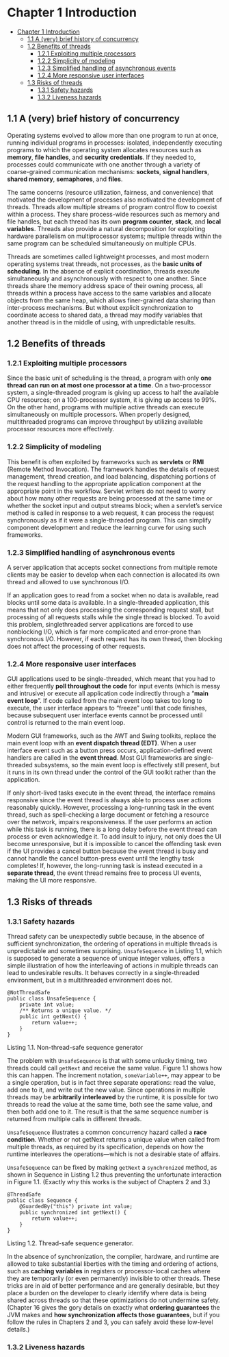 # Chapter 1 Introduction

- [Chapter 1 Introduction](#chapter-1-introduction)
  - [1.1 A (very) brief history of concurrency](#11-a-very-brief-history-of-concurrency)
  - [1.2 Benefits of threads](#12-benefits-of-threads)
    - [1.2.1 Exploiting multiple processors](#121-exploiting-multiple-processors)
    - [1.2.2 Simplicity of modeling](#122-simplicity-of-modeling)
    - [1.2.3 Simplified handling of asynchronous events](#123-simplified-handling-of-asynchronous-events)
    - [1.2.4 More responsive user interfaces](#124-more-responsive-user-interfaces)
  - [1.3 Risks of threads](#13-risks-of-threads)
    - [1.3.1 Safety hazards](#131-safety-hazards)
    - [1.3.2 Liveness hazards](#132-liveness-hazards)

## 1.1 A (very) brief history of concurrency

Operating systems evolved to allow more than one program to run at once,
running individual programs in processes: isolated, independently executing programs to which the operating system allocates resources such as **memory**, **file handles**, and **security credentials**. If they needed to, processes could communicate with one another through a variety of coarse-grained communication mechanisms: **sockets**, **signal handlers**, **shared memory**, **semaphores**, and **files**.

The same concerns (resource utilization, fairness, and convenience) that motivated the development of processes also motivated the development of threads. Threads allow multiple streams of program control flow to coexist within a process. They share process-wide resources such as memory and file handles, but each thread has its own **program counter**, **stack**, and **local variables**. Threads also provide a natural decomposition for exploiting hardware parallelism on multiprocessor systems; multiple threads within the same program can be scheduled simultaneously on multiple CPUs.

Threads are sometimes called lightweight processes, and most modern operating systems treat threads, not processes, as the **basic units of scheduling**. In the absence of explicit coordination, threads execute simultaneously and asynchronously with respect to one another. Since threads share the memory address space of their owning process, all threads within a process have access to the same variables and allocate objects from the same heap, which allows finer-grained data sharing than inter-process mechanisms. But without explicit synchronization to coordinate access to shared data, a thread may modify variables that another thread is in the middle of using, with unpredictable results.

## 1.2 Benefits of threads

### 1.2.1 Exploiting multiple processors

Since the basic unit of scheduling is the thread, a program with only **one thread can run on at most one processor at a time**. On a two-processor system, a single-threaded program is giving up access to half the available CPU resources; on a 100-processor system, it is giving up access to 99%. On the other hand, programs with multiple active threads can execute simultaneously on multiple processors. When properly designed, multithreaded programs can improve throughput by utilizing available processor resources more effectively.

### 1.2.2 Simplicity of modeling

This benefit is often exploited by frameworks such as **servlets** or **RMI** (Remote Method Invocation). The framework handles the details of request management, thread creation, and load balancing, dispatching portions of the request handling to the appropriate application component at the appropriate point in the workflow. Servlet writers do not need to worry about how many other requests are being processed at the same time or whether the socket input and output streams block; when a servlet’s service method is called in response to a web request, it can process the request synchronously as if it were a single-threaded program. This can simplify component development and reduce the learning curve for using such frameworks.

### 1.2.3 Simplified handling of asynchronous events

A server application that accepts socket connections from multiple remote clients may be easier to develop when each connection is allocated its own thread and allowed to use synchronous I/O.

If an application goes to read from a socket when no data is available, read blocks until some data is available. In a single-threaded application, this means that not only does processing the corresponding request stall, but processing of all requests stalls while the single thread is blocked. To avoid this problem, singlethreaded server applications are forced to use nonblocking I/O, which is far more complicated and error-prone than synchronous I/O. However, if each request has its own thread, then blocking does not affect the processing of other requests.

### 1.2.4 More responsive user interfaces

GUI applications used to be single-threaded, which meant that you had to either frequently **poll throughout the code** for input events (which is messy and intrusive) or execute all application code indirectly through a “**main event loop**”. If code called from the main event loop takes too long to execute, the user interface appears to “freeze” until that code finishes, because subsequent user interface events cannot be processed until control is returned to the main event loop.

Modern GUI frameworks, such as the AWT and Swing toolkits, replace the main event loop with an **event dispatch thread (EDT)**. When a user interface event such as a button press occurs, application-defined event handlers are called in the **event thread**. Most GUI frameworks are single-threaded subsystems, so the main event loop is effectively still present, but it runs in its own thread under the control of the GUI toolkit rather than the application. 

If only short-lived tasks execute in the event thread, the interface remains responsive since the event thread is always able to process user actions reasonably quickly. However, processing a long-running task in the event thread, such as spell-checking a large document or fetching a resource over the network, impairs responsiveness. If the user performs an action while this task is running, there is a long delay before the event thread can process or even acknowledge it. To add insult to injury, not only does the UI become unresponsive, but it is impossible to cancel the offending task even if the UI provides a cancel button because the event thread is busy and cannot handle the cancel button-press event until the lengthy task completes! If, however, the long-running task is instead executed in a **separate thread**, the event thread remains free to process UI events, making the UI more responsive.

## 1.3 Risks of threads

### 1.3.1 Safety hazards

Thread safety can be unexpectedly subtle because, in the absence of sufficient synchronization, the ordering of operations in multiple threads is unpredictable and sometimes surprising. `UnsafeSequence` in Listing 1.1, which is supposed to generate a sequence of unique integer values, offers a simple illustration of how the interleaving of actions in multiple threads can lead to undesirable results. It behaves correctly in a single-threaded environment, but in a multithreaded environment does not.

    @NotThreadSafe
    public class UnsafeSequence {
        private int value;
        /** Returns a unique value. */
        public int getNext() {
            return value++;
        }
    }

Listing 1.1. Non-thread-safe sequence generator

The problem with `UnsafeSequence` is that with some unlucky timing, two threads could call `getNext` and receive the same value. Figure 1.1 shows how this can happen. The increment notation, `someVariable++`, may appear to be a single operation, but is in fact three separate operations: read the value, add one to it, and write out the new value. Since operations in multiple threads may be **arbitrarily interleaved** by the runtime, it is possible for two threads to read the value at the same time, both see the same value, and then both add one to it. The result is that the same sequence number is returned from multiple calls in different threads.

`UnsafeSequence` illustrates a common concurrency hazard called a **race condition**. Whether or not getNext returns a unique value when called from multiple threads, as required by its specification, depends on how the runtime interleaves the operations—which is not a desirable state of affairs.

`UnsafeSequence` can be fixed by making `getNext` a `synchronized` method, as shown in Sequence in Listing 1.2 thus preventing the unfortunate interaction in Figure 1.1. (Exactly why this works is the subject of Chapters 2 and 3.)

    @ThreadSafe
    public class Sequence {
        @GuardedBy("this") private int value;
        public synchronized int getNext() {
            return value++;
        }
    }

Listing 1.2. Thread-safe sequence generator.

In the absence of synchronization, the compiler, hardware, and runtime are allowed to take substantial liberties with the timing and ordering of actions, such as **caching variables** in registers or processor-local caches where they are temporarily (or even permanently) invisible to other threads. These tricks are in aid of better performance and are generally desirable, but they place a burden on the developer to clearly identify where data is being shared across threads so that these optimizations do not undermine safety. (Chapter 16 gives the gory details on exactly what **ordering guarantees** the JVM makes and **how synchronization affects those guarantees**, but if you follow the rules in Chapters 2 and 3, you can safely avoid these low-level details.)

### 1.3.2 Liveness hazards




